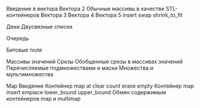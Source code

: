 Введение в вектора
Вектора 2
Обычные массивы в качестве STL-контейнеров
Вектора 3
Вектора 4
Вектора 5 insert swap shrink_to_fit

Деки
Двусвязные списки

Очередь


Битовые поля

Массивы значений
Срезы
Обобщенные срезы в массивах значений
Перечисляемые подмножествами и маски
Множества и мультимножества

Map Введение
Контейнер map at clear count erase empty
Контейнер map insert emplace lower_bound upper_bound
Обмен содержимым контейнеров map и multimap